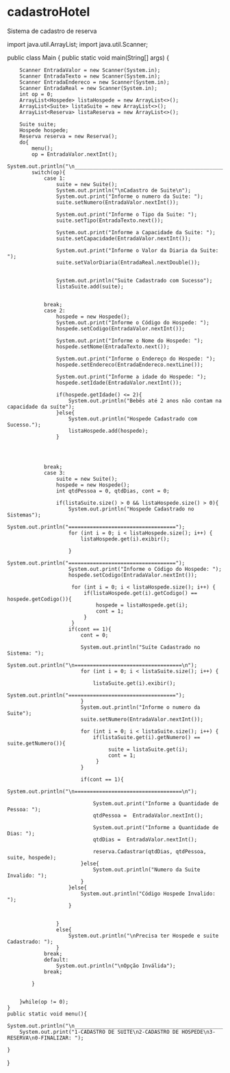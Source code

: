 # cadastroHotel
Sistema de cadastro de reserva

import java.util.ArrayList;
import java.util.Scanner;

public class Main {
    public static void main(String[] args) {
               
        Scanner EntradaValor = new Scanner(System.in);
        Scanner EntradaTexto = new Scanner(System.in);
        Scanner EntradaEndereco = new Scanner(System.in);
        Scanner EntradaReal = new Scanner(System.in);
        int op = 0;
        ArrayList<Hospede> listaHospede = new ArrayList<>();
        ArrayList<Suite> listaSuite = new ArrayList<>();
        ArrayList<Reserva> listaReserva = new ArrayList<>();
        
        Suite suite;
        Hospede hospede;
        Reserva reserva = new Reserva();
        do{
            menu();
            op = EntradaValor.nextInt();
            System.out.println("\n____________________________________________________");
            switch(op){
                case 1:
                    suite = new Suite();
                    System.out.println("\nCadastro de Suite\n");
                    System.out.print("Informe o numero da Suite: ");
                    suite.setNumero(EntradaValor.nextInt());
                    
                    System.out.print("Informe o Tipo da Suite: ");
                    suite.setTipo(EntradaTexto.next());
                    
                    System.out.print("Informe a Capacidade da Suite: ");
                    suite.setCapacidade(EntradaValor.nextInt());
                    
                    System.out.print("Informe o Valor da Diaria da Suite: ");
                    suite.setValorDiaria(EntradaReal.nextDouble());
                    
                    
                    System.out.println("Suite Cadastrado com Sucesso");
                    listaSuite.add(suite);
                    
                    
                break;
                case 2:
                    hospede = new Hospede();
                    System.out.print("Informe o Código do Hospede: ");
                    hospede.setCodigo(EntradaValor.nextInt());
                    
                    System.out.print("Informe o Nome do Hospede: ");
                    hospede.setNome(EntradaTexto.next());
                    
                    System.out.print("Informe o Endereço do Hospede: ");
                    hospede.setEndereco(EntradaEndereco.nextLine());
                    
                    System.out.print("Informe a idade do Hospede: ");
                    hospede.setIdade(EntradaValor.nextInt());
                    
                    if(hospede.getIdade() <= 2){
                        System.out.println("Bebês até 2 anos não contam na capacidade da suíte");
                    }else{
                        System.out.println("Hospede Cadastrado com Sucesso.");
                        listaHospede.add(hospede);
                    }
                    
                    
                    
                    
                break;
                case 3:
                    suite = new Suite();
                    hospede = new Hospede();
                    int qtdPessoa = 0, qtdDias, cont = 0;
                    
                    if(listaSuite.size() > 0 && listaHospede.size() > 0){
                        System.out.println("Hospede Cadastrado no Sistemas");
                        System.out.println("===================================");
                        for (int i = 0; i < listaHospede.size(); i++) {
                            listaHospede.get(i).exibir();
                            
                        }
                        System.out.println("===================================");
                        System.out.print("Informe o Código do Hospede: ");
                        hospede.setCodigo(EntradaValor.nextInt());
                        
                         for (int i = 0; i < listaHospede.size(); i++) {
                             if(listaHospede.get(i).getCodigo() == hospede.getCodigo()){
                                 hospede = listaHospede.get(i);
                                 cont = 1;
                             }
                         }
                        if(cont == 1){
                            cont = 0;
                            
                            System.out.println("Suíte Cadastrado no Sistema: ");
                            System.out.println("\n===================================\n");
                            for (int i = 0; i < listaSuite.size(); i++) {

                                listaSuite.get(i).exibir();
                                System.out.println("===================================");
                            }
                            System.out.println("Informe o numero da Suite");
                            suite.setNumero(EntradaValor.nextInt());

                            for (int i = 0; i < listaSuite.size(); i++) {                            
                                if(listaSuite.get(i).getNumero() == suite.getNumero()){
                                     suite = listaSuite.get(i);
                                     cont = 1;
                                 }
                            }

                            if(cont == 1){
                                System.out.println("\n===================================\n");

                                System.out.print("Informe a Quantidade de Pessoa: ");
                                qtdPessoa =  EntradaValor.nextInt();

                                System.out.print("Informe a Quantidade de Dias: ");
                                qtdDias =  EntradaValor.nextInt();

                                reserva.Cadastrar(qtdDias, qtdPessoa, suite, hospede);
                            }else{
                                System.out.println("Numero da Suite Invalido: ");
                            }
                        }else{
                            System.out.println("Código Hospede Invalido: ");
                        }
                        
                        
                    }
                    else{
                        System.out.println("\nPrecisa ter Hospede e suite Cadastrado: ");
                    }
                break;
                default:
                    System.out.println("\nOpção Inválida");
                break;

            }

            
        }while(op != 0);
    }
    public static void menu(){
        System.out.println("\n____________________________________________________");
        System.out.print("1-CADASTRO DE SUITE\n2-CADASTRO DE HOSPEDE\n3-RESERVA\n0-FINALIZAR: ");

    }
}
